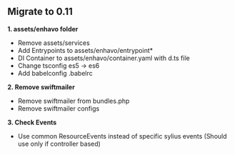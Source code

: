 ## Migrate to 0.11

**1. assets/enhavo folder**

-   Remove assets/services
-   Add Entrypoints to assets/enhavo/entrypoint\*
-   DI Container to assets/enhavo/container.yaml with d.ts file
-   Change tsconfig es5 -\> es6
-   Add babelconfig .babelrc

**2. Remove swiftmailer**

-   Remove swiftmailer from bundles.php
-   Remove swiftmailer configs

**3. Check Events**

-   Use common ResourceEvents instead of specific sylius events (Should
    use only if controller based)
